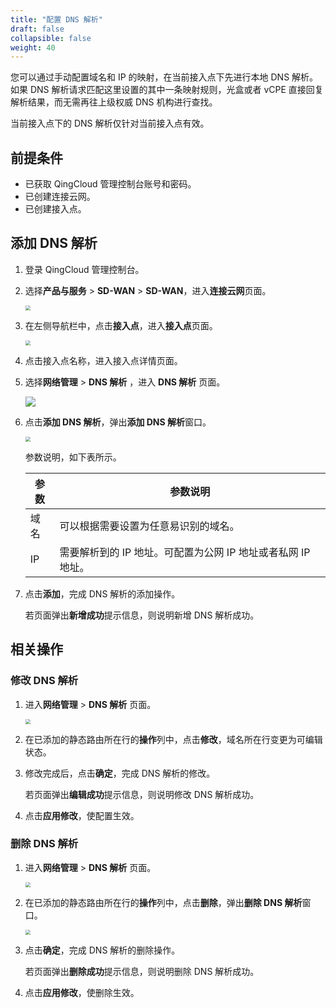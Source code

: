 ```yaml
---
title: "配置 DNS 解析"
draft: false
collapsible: false
weight: 40
---
```


您可以通过手动配置域名和 IP 的映射，在当前接入点下先进行本地 DNS 解析。如果 DNS 解析请求匹配这里设置的其中一条映射规则，光盒或者 vCPE 直接回复解析结果，而无需再往上级权威 DNS 机构进行查找。

当前接入点下的 DNS 解析仅针对当前接入点有效。

## 前提条件

- 已获取 QingCloud 管理控制台账号和密码。
- 已创建连接云网。
- 已创建接入点。

## 添加 DNS 解析

1. 登录 QingCloud 管理控制台。

2. 选择**产品与服务** > **SD-WAN** > **SD-WAN**，进入**连接云网**页面。

   <img src="../../../../_images/qs_cloud_network.png" style="zoom:50%;" />

3. 在左侧导航栏中，点击**接入点**，进入**接入点**页面。

   <img src="../../../../_images/qs_light_access.png" style="zoom:50%;" />

4. 点击接入点名称，进入接入点详情页面。

5. 选择**网络管理** > **DNS 解析** ，进入 **DNS 解析** 页面。

   <img src="../../../../_images/um_dns_list.png" />

6. 点击**添加 DNS 解析**，弹出**添加 DNS 解析**窗口。

   <img src="../../../../_images/um_dns_win.png" style="zoom:50%;" />

   参数说明，如下表所示。

   | 参数 | 参数说明                                                     |
   | ---- | ------------------------------------------------------------ |
   | 域名 | 可以根据需要设置为任意易识别的域名。                         |
   | IP   | 需要解析到的 IP 地址。可配置为公网 IP 地址或者私网 IP 地址。 |
   
7. 点击**添加**，完成 DNS 解析的添加操作。

   若页面弹出**新增成功**提示信息，则说明新增 DNS 解析成功。

## 相关操作

### 修改 DNS 解析

1. 进入**网络管理** > **DNS 解析** 页面。

   <img src="../../../../_images/qs_vcpe_dns_list.png" style="zoom:50%;" />

2. 在已添加的静态路由所在行的**操作**列中，点击**修改**，域名所在行变更为可编辑状态。

3. 修改完成后，点击**确定**，完成 DNS 解析的修改。

   若页面弹出**编辑成功**提示信息，则说明修改 DNS 解析成功。
   
4. 点击**应用修改**，使配置生效。

### 删除 DNS 解析

1. 进入**网络管理** > **DNS 解析** 页面。

   <img src="../../../../_images/qs_vcpe_dns_list.png" style="zoom:50%;" />

2. 在已添加的静态路由所在行的**操作**列中，点击**删除**，弹出**删除 DNS 解析**窗口。

   <img src="../../../../_images/um_del_bgp.png" style="zoom:50%;" />

3. 点击**确定**，完成 DNS 解析的删除操作。

   若页面弹出**删除成功**提示信息，则说明删除 DNS 解析成功。
   
4. 点击**应用修改**，使删除生效。

